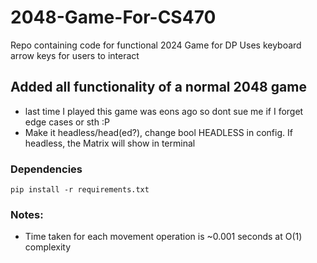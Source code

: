# 2048-Game-For-CS470

Repo containing code for functional 2024 Game for DP
Uses keyboard arrow keys for users to interact

## Added all functionality of a normal 2048 game

- last time I played this game was eons ago so dont sue me if I forget edge cases or sth :P
- Make it headless/head(ed?), change bool HEADLESS in config. If headless, the Matrix will show in terminal

### Dependencies

`pip install -r requirements.txt`

### Notes:

- Time taken for each movement operation is ~0.001 seconds at O(1) complexity
